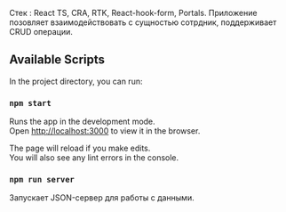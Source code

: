 Стек : React TS, CRA, RTK, React-hook-form, Portals.
Приложение позовляет взаимодействовать с сущностью сотрдник, поддерживает CRUD операции.

## Available Scripts

In the project directory, you can run:

### `npm start`

Runs the app in the development mode.\
Open [http://localhost:3000](http://localhost:3000) to view it in the browser.

The page will reload if you make edits.\
You will also see any lint errors in the console.

### `npm run server`

Запускает JSON-сервер для работы с данными.
